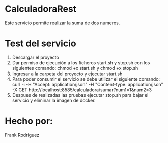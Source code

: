 # CalculadoraRest
Este servicio permite realizar la suma de dos numeros.

# Test del servicio

1. Descargar el proyecto
2. Dar permiso de ejecución a los ficheros start.sh y stop.sh con los siguientes comando: chmod +x start.sh y chmod +x stop.sh
3. Ingresar a la carpeta del proyecto y ejecutar start.sh
4. Para poder consumir el servicio se debe utilizar el siguiente comando: curl -i -H "Accept: application/json" -H "Content-type: application/json" -X GET http://localhost:8585/calculadora/sumar?num1=1&num2=3
5. Despues de realizadas las pruebas ejecutar stop.sh para bajar el servicio y eliminar la imagen de docker.

# Hecho por:
Frank Rodriguez
